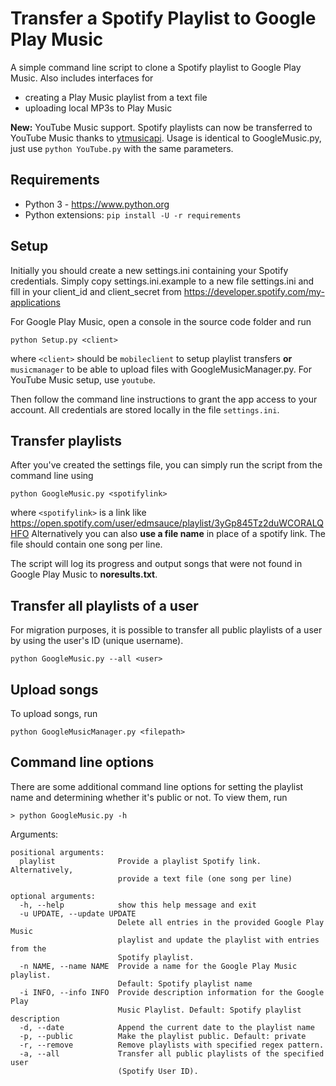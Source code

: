 # Transfer a Spotify Playlist to Google Play Music
A simple command line script to clone a Spotify playlist to Google Play Music. 
Also includes interfaces for 
- creating a Play Music playlist from a text file
- uploading local MP3s to Play Music

**New:** YouTube Music support. Spotify playlists can now be transferred to YouTube Music thanks to [ytmusicapi](https://github.com/sigma67/ytmusicapi).
Usage is identical to GoogleMusic.py, just use `python YouTube.py` with the same parameters.

## Requirements

- Python 3 - https://www.python.org
- Python extensions: `pip install -U -r requirements`

## Setup

Initially you should create a new settings.ini containing your Spotify credentials. Simply copy settings.ini.example to a new file settings.ini and fill in your client_id and client_secret from https://developer.spotify.com/my-applications

For Google Play Music, open a console in the source code folder and run 

`python Setup.py <client>`

where `<client>` should be `mobileclient` to setup playlist transfers **or** `musicmanager` to be able to upload files with GoogleMusicManager.py.
For YouTube Music setup, use `youtube`.

Then follow the command line instructions to grant the app access to your account. All credentials are stored locally in the file `settings.ini`. 

## Transfer playlists

After you've created the settings file, you can simply run the script from the command line using

`python GoogleMusic.py <spotifylink>`

where `<spotifylink>` is a link like https://open.spotify.com/user/edmsauce/playlist/3yGp845Tz2duWCORALQHFO
Alternatively you can also **use a file name** in place of a spotify link. The file should contain one song per line.

The script will log its progress and output songs that were not found in Google Play Music to **noresults.txt**.

## Transfer all playlists of a user
For migration purposes, it is possible to transfer all public playlists of a user by using the user's ID (unique username). 

`python GoogleMusic.py --all <user>`

## Upload songs
To upload songs, run

`python GoogleMusicManager.py <filepath>`

## Command line options
There are some additional command line options for setting the playlist name and determining whether it's public or not. To view them, run

`> python GoogleMusic.py -h`

Arguments:
```
positional arguments:
  playlist              Provide a playlist Spotify link. Alternatively,
                        provide a text file (one song per line)

optional arguments:
  -h, --help            show this help message and exit
  -u UPDATE, --update UPDATE
                        Delete all entries in the provided Google Play Music
                        playlist and update the playlist with entries from the
                        Spotify playlist.
  -n NAME, --name NAME  Provide a name for the Google Play Music playlist.
                        Default: Spotify playlist name
  -i INFO, --info INFO  Provide description information for the Google Play
                        Music Playlist. Default: Spotify playlist description
  -d, --date            Append the current date to the playlist name
  -p, --public          Make the playlist public. Default: private
  -r, --remove          Remove playlists with specified regex pattern.
  -a, --all             Transfer all public playlists of the specified user
                        (Spotify User ID).
```
